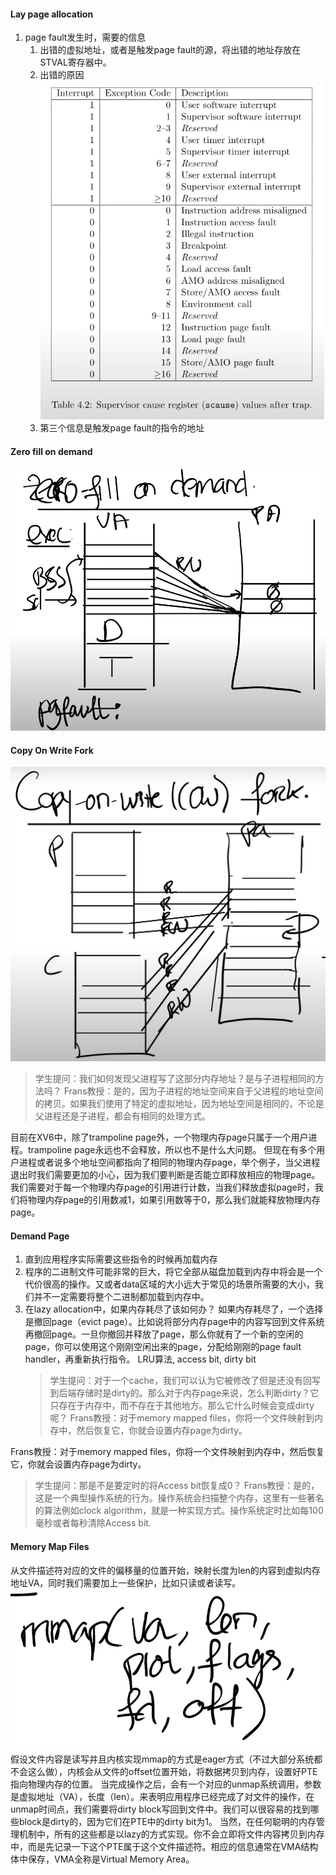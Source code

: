#### Lay page allocation
1. page fault发生时，需要的信息
	1. 出错的虚拟地址，或者是触发page fault的源，将出错的地址存放在STVAL寄存器中。
	2. 出错的原因![](Attachments/Pasted%20image%2020220830103724.png)
	3. 第三个信息是触发page fault的指令的地址

#### Zero fill on demand
![](Attachments/Pasted%20image%2020220830110128.png)
#### Copy On Write Fork
![](Attachments/Pasted%20image%2020220830112425.png)
>学生提问：我们如何发现父进程写了这部分内存地址？是与子进程相同的方法吗？
>Frans教授：是的，因为子进程的地址空间来自于父进程的地址空间的拷贝。如果我们使用了特定的虚拟地址，因为地址空间是相同的，不论是父进程还是子进程，都会有相同的处理方式。

目前在XV6中，除了trampoline page外，一个物理内存page只属于一个用户进程。trampoline page永远也不会释放，所以也不是什么大问题。
但现在有多个用户进程或者说多个地址空间都指向了相同的物理内存page，举个例子，当父进程退出时我们需要更加的小心，因为我们要判断是否能立即释放相应的物理page。
我们需要对于每一个物理内存page的引用进行计数，当我们释放虚拟page时，我们将物理内存page的引用数减1，如果引用数等于0，那么我们就能释放物理内存page。
#### Demand Page
1. 直到应用程序实际需要这些指令的时候再加载内存
2. 程序的二进制文件可能非常的巨大，将它全部从磁盘加载到内存中将会是一个代价很高的操作。又或者data区域的大小远大于常见的场景所需要的大小，我们并不一定需要将整个二进制都加载到内存中。
3. 在lazy allocation中，如果内存耗尽了该如何办？
	如果内存耗尽了，一个选择是撤回page（evict page）。比如说将部分内存page中的内容写回到文件系统再撤回page。一旦你撤回并释放了page，那么你就有了一个新的空闲的page，你可以使用这个刚刚空闲出来的page，分配给刚刚的page fault handler，再重新执行指令。
	LRU算法, access bit, dirty bit
	>学生提问：对于一个cache，我们可以认为它被修改了但是还没有回写到后端存储时是dirty的。那么对于内存page来说，怎么判断dirty？它只存在于内存中，而不存在于其他地方。那么它什么时候会变成dirty呢？
	>Frans教授：对于memory mapped files，你将一个文件映射到内存中，然后恢复它，你就会设置内存page为dirty。

Frans教授：对于memory mapped files，你将一个文件映射到内存中，然后恢复它，你就会设置内存page为dirty。
>学生提问：那是不是要定时的将Access bit恢复成0？
>Frans教授：是的，这是一个典型操作系统的行为。操作系统会扫描整个内存，这里有一些著名的算法例如clock algorithm，就是一种实现方式。操作系统定时比如每100毫秒或者每秒清除Access bit.

#### Memory Map Files
从文件描述符对应的文件的偏移量的位置开始，映射长度为len的内容到虚拟内存地址VA，同时我们需要加上一些保护，比如只读或者读写。
![](Attachments/Pasted%20image%2020220830112812.png)
假设文件内容是读写并且内核实现mmap的方式是eager方式（不过大部分系统都不会这么做），内核会从文件的offset位置开始，将数据拷贝到内存，设置好PTE指向物理内存的位置。
当完成操作之后，会有一个对应的unmap系统调用，参数是虚拟地址（VA），长度（len）。来表明应用程序已经完成了对文件的操作，在unmap时间点，我们需要将dirty block写回到文件中。我们可以很容易的找到哪些block是dirty的，因为它们在PTE中的dirty bit为1。
当然，在任何聪明的内存管理机制中，所有的这些都是以lazy的方式实现。你不会立即将文件内容拷贝到内存中，而是先记录一下这个PTE属于这个文件描述符。相应的信息通常在VMA结构体中保存，VMA全称是Virtual Memory Area。